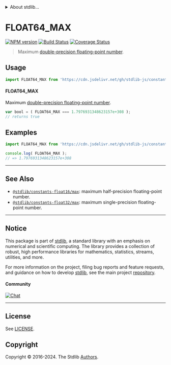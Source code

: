<!--

@license Apache-2.0

Copyright (c) 2018 The Stdlib Authors.

Licensed under the Apache License, Version 2.0 (the "License");
you may not use this file except in compliance with the License.
You may obtain a copy of the License at

   http://www.apache.org/licenses/LICENSE-2.0

Unless required by applicable law or agreed to in writing, software
distributed under the License is distributed on an "AS IS" BASIS,
WITHOUT WARRANTIES OR CONDITIONS OF ANY KIND, either express or implied.
See the License for the specific language governing permissions and
limitations under the License.

-->


<details>
  <summary>
    About stdlib...
  </summary>
  <p>We believe in a future in which the web is a preferred environment for numerical computation. To help realize this future, we've built stdlib. stdlib is a standard library, with an emphasis on numerical and scientific computation, written in JavaScript (and C) for execution in browsers and in Node.js.</p>
  <p>The library is fully decomposable, being architected in such a way that you can swap out and mix and match APIs and functionality to cater to your exact preferences and use cases.</p>
  <p>When you use stdlib, you can be absolutely certain that you are using the most thorough, rigorous, well-written, studied, documented, tested, measured, and high-quality code out there.</p>
  <p>To join us in bringing numerical computing to the web, get started by checking us out on <a href="https://github.com/stdlib-js/stdlib">GitHub</a>, and please consider <a href="https://opencollective.com/stdlib">financially supporting stdlib</a>. We greatly appreciate your continued support!</p>
</details>

# FLOAT64_MAX

[![NPM version][npm-image]][npm-url] [![Build Status][test-image]][test-url] [![Coverage Status][coverage-image]][coverage-url] <!-- [![dependencies][dependencies-image]][dependencies-url] -->

> Maximum [double-precision floating-point number][ieee754].



<section class="usage">

## Usage

```javascript
import FLOAT64_MAX from 'https://cdn.jsdelivr.net/gh/stdlib-js/constants-float64-max@deno/mod.js';
```

#### FLOAT64_MAX

Maximum [double-precision floating-point number][ieee754].

```javascript
var bool = ( FLOAT64_MAX === 1.7976931348623157e+308 );
// returns true
```

</section>

<!-- /.usage -->

<section class="examples">

## Examples

<!-- TODO: better example -->

<!-- eslint no-undef: "error" -->

```javascript
import FLOAT64_MAX from 'https://cdn.jsdelivr.net/gh/stdlib-js/constants-float64-max@deno/mod.js';

console.log( FLOAT64_MAX );
// => 1.7976931348623157e+308
```

</section>

<!-- /.examples -->

<!-- C interface documentation. -->



<!-- Section for related `stdlib` packages. Do not manually edit this section, as it is automatically populated. -->

<section class="related">

* * *

## See Also

-   <span class="package-name">[`@stdlib/constants-float16/max`][@stdlib/constants/float16/max]</span><span class="delimiter">: </span><span class="description">maximum half-precision floating-point number.</span>
-   <span class="package-name">[`@stdlib/constants-float32/max`][@stdlib/constants/float32/max]</span><span class="delimiter">: </span><span class="description">maximum single-precision floating-point number.</span>

</section>

<!-- /.related -->

<!-- Section for all links. Make sure to keep an empty line after the `section` element and another before the `/section` close. -->


<section class="main-repo" >

* * *

## Notice

This package is part of [stdlib][stdlib], a standard library with an emphasis on numerical and scientific computing. The library provides a collection of robust, high performance libraries for mathematics, statistics, streams, utilities, and more.

For more information on the project, filing bug reports and feature requests, and guidance on how to develop [stdlib][stdlib], see the main project [repository][stdlib].

#### Community

[![Chat][chat-image]][chat-url]

---

## License

See [LICENSE][stdlib-license].


## Copyright

Copyright &copy; 2016-2024. The Stdlib [Authors][stdlib-authors].

</section>

<!-- /.stdlib -->

<!-- Section for all links. Make sure to keep an empty line after the `section` element and another before the `/section` close. -->

<section class="links">

[npm-image]: http://img.shields.io/npm/v/@stdlib/constants-float64-max.svg
[npm-url]: https://npmjs.org/package/@stdlib/constants-float64-max

[test-image]: https://github.com/stdlib-js/constants-float64-max/actions/workflows/test.yml/badge.svg?branch=v0.2.2
[test-url]: https://github.com/stdlib-js/constants-float64-max/actions/workflows/test.yml?query=branch:v0.2.2

[coverage-image]: https://img.shields.io/codecov/c/github/stdlib-js/constants-float64-max/main.svg
[coverage-url]: https://codecov.io/github/stdlib-js/constants-float64-max?branch=main

<!--

[dependencies-image]: https://img.shields.io/david/stdlib-js/constants-float64-max.svg
[dependencies-url]: https://david-dm.org/stdlib-js/constants-float64-max/main

-->

[chat-image]: https://img.shields.io/gitter/room/stdlib-js/stdlib.svg
[chat-url]: https://app.gitter.im/#/room/#stdlib-js_stdlib:gitter.im

[stdlib]: https://github.com/stdlib-js/stdlib

[stdlib-authors]: https://github.com/stdlib-js/stdlib/graphs/contributors

[umd]: https://github.com/umdjs/umd
[es-module]: https://developer.mozilla.org/en-US/docs/Web/JavaScript/Guide/Modules

[deno-url]: https://github.com/stdlib-js/constants-float64-max/tree/deno
[deno-readme]: https://github.com/stdlib-js/constants-float64-max/blob/deno/README.md
[umd-url]: https://github.com/stdlib-js/constants-float64-max/tree/umd
[umd-readme]: https://github.com/stdlib-js/constants-float64-max/blob/umd/README.md
[esm-url]: https://github.com/stdlib-js/constants-float64-max/tree/esm
[esm-readme]: https://github.com/stdlib-js/constants-float64-max/blob/esm/README.md
[branches-url]: https://github.com/stdlib-js/constants-float64-max/blob/main/branches.md

[stdlib-license]: https://raw.githubusercontent.com/stdlib-js/constants-float64-max/main/LICENSE

[ieee754]: https://en.wikipedia.org/wiki/IEEE_754-1985

<!-- <related-links> -->

[@stdlib/constants/float16/max]: https://github.com/stdlib-js/constants-float16-max/tree/deno

[@stdlib/constants/float32/max]: https://github.com/stdlib-js/constants-float32-max/tree/deno

<!-- </related-links> -->

</section>

<!-- /.links -->
